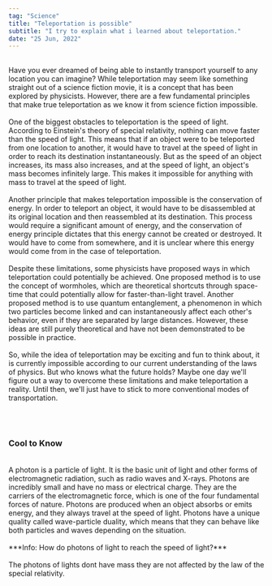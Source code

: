 ```yaml
---
tag: "Science"
title: "Teleportation is possible"
subtitle: "I try to explain what i learned about teleportation."
date: "25 Jun, 2022"
---
```

<br>
Have you ever dreamed of being able to instantly transport yourself to any location you can imagine? While teleportation may seem like something straight out of a science fiction movie, it is a concept that has been explored by physicists. However, there are a few fundamental principles that make true teleportation as we know it from science fiction impossible.
<br><br>
One of the biggest obstacles to teleportation is the speed of light. According to Einstein's theory of special relativity, nothing can move faster than the speed of light. This means that if an object were to be teleported from one location to another, it would have to travel at the speed of light in order to reach its destination instantaneously. But as the speed of an object increases, its mass also increases, and at the speed of light, an object's mass becomes infinitely large. This makes it impossible for anything with mass to travel at the speed of light.
<br><br>
Another principle that makes teleportation impossible is the conservation of energy. In order to teleport an object, it would have to be disassembled at its original location and then reassembled at its destination. This process would require a significant amount of energy, and the conservation of energy principle dictates that this energy cannot be created or destroyed. It would have to come from somewhere, and it is unclear where this energy would come from in the case of teleportation.
<br><br>
Despite these limitations, some physicists have proposed ways in which teleportation could potentially be achieved. One proposed method is to use the concept of wormholes, which are theoretical shortcuts through space-time that could potentially allow for faster-than-light travel. Another proposed method is to use quantum entanglement, a phenomenon in which two particles become linked and can instantaneously affect each other's behavior, even if they are separated by large distances. However, these ideas are still purely theoretical and have not been demonstrated to be possible in practice.
<br><br>
So, while the idea of teleportation may be exciting and fun to think about, it is currently impossible according to our current understanding of the laws of physics. But who knows what the future holds? Maybe one day we'll figure out a way to overcome these limitations and make teleportation a reality. Until then, we'll just have to stick to more conventional modes of transportation.

<br><br>

### Cool to Know
<br>
A photon is a particle of light. It is the basic unit of light and other forms of electromagnetic radiation, such as radio waves and X-rays. Photons are incredibly small and have no mass or electrical charge. They are the carriers of the electromagnetic force, which is one of the four fundamental forces of nature. Photons are produced when an object absorbs or emits energy, and they always travel at the speed of light. Photons have a unique quality called wave-particle duality, which means that they can behave like both particles and waves depending on the situation.
<br><br>
***Info: How do photons of light to reach the speed of light?***
<br><br>
The photons of lights dont have mass they are not affected by the law
of the special relativity.